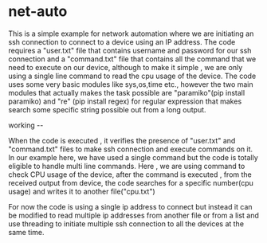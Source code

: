 # net-auto
This is a simple example for network automation where we are initiating an ssh connection to connect to a device using an IP address.
The code requires a "user.txt" file that contains username and password for our ssh connection and a "command.txt" file that contains all the command that we need to execute on our device, although to make it simple , we are only using a single line command to read the cpu usage of the device.
The code uses some very basic modules like sys,os,time etc., however the two main modules that actually makes the task possible are "paramiko"(pip install paramiko) and "re" (pip install regex) for regular expression that makes search some specific string possible out from a long output.

working --

When the code is executed , it verifies the presence of "user.txt" and "command.txt" files to make ssh connection and execute commands on it.
In our example here, we have used a single command but the code is totally eligible to handle multi line commands.
Here , we are using command to check CPU usage of the device, after the command is executed , from the received output from device, the code searches for a specific number(cpu usage) and writes it to another file("cpu.txt")

For now the code is using a single ip address to connect but instead it can be modified to read multiple ip addresses from another file or from a list and use threading to initiate multiple ssh connection to all the devices at the same time.
